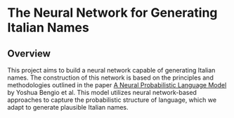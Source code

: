 # The Neural Network for Generating Italian Names

## Overview
This project aims to build a neural network capable of generating Italian names. The construction of this network is based on the principles and methodologies outlined in the paper [A Neural Probabilistic Language Model](https://www.jmlr.org/papers/volume3/bengio03a/bengio03a.pdf) by Yoshua Bengio et al. This model utilizes neural network-based approaches to capture the probabilistic structure of language, which we adapt to generate plausible Italian names.





